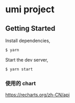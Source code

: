 # umi project

## Getting Started

Install dependencies,

```bash
$ yarn
```

Start the dev server,

```bash
$ yarn start
```
### 使用的 chart 
https://recharts.org/zh-CN/api
